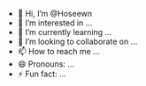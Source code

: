 - 👋 Hi, I’m @Hoseewn
- 👀 I’m interested in ...
- 🌱 I’m currently learning ...
- 💞️ I’m looking to collaborate on ...
- 📫 How to reach me ...
- 😄 Pronouns: ...
- ⚡ Fun fact: ...

<!---
Hoseewn/Hoseewn is a ✨ special ✨ repository because its `README.md` (this file) appears on your GitHub profile.
You can click the Preview link to take a look at your changes.
---
